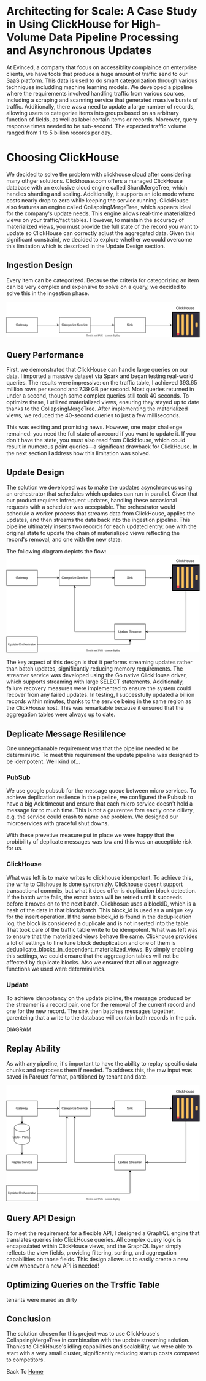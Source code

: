 # Architecting for Scale: A Case Study in Using ClickHouse for High-Volume Data Pipeline Processing and Asynchronous Updates
At Evinced, a company that focus on accessiblity complaince on enterprise clients, we have tools that produce a huge amount of traffic send to our SaaS platform. 
This data is used to do smart categorization through various techniques includding machine learning models.
We developed a pipeline where the requirements involved handling traffic from various sources, including a scraping and scanning service that generated massive bursts of traffic. 
Additionally, there was a need to update a large number of records, allowing users to categorize items into groups based on an arbitrary function of fields, as well as label certain items or records.
Moreover, query response times needed to be sub-second. 
The expected traffic volume ranged from 1 to 5 billion records per day.

# Choosing ClickHouse
We decided to solve the problem with clickhouse cloud after considering many othger solutions.
Clickhouse.com offers a managed ClickHouse database with an exclusive cloud engine called ShardMergeTree, which handles sharding and scaling. Additionally, 
it supports an idle mode where costs nearly drop to zero while keeping the service running. 
ClickHouse also features an engine called CollapsingMergeTree, which appears ideal for the company's update needs. 
This engine allows real-time materialized views on your traffic/fact tables. However, to maintain the accuracy of materialized views, 
you must provide the full state of the record you want to update so ClickHouse can correctly adjust the aggregated data. 
Given this significant constraint, we decided to explore whether we could overcome this limitation which is described in the Update Design section.

## Ingestion Design
Every item can be categorized. Because the criteria for categorizing an item can be very complex and expensive to solve on a query, we decided to solve this in the ingestion phase.

![My SVG Image](/evinced/platform_ingestion.svg)

## Query Performance

First, we demonstrated that ClickHouse can handle large queries on our data. I imported a massive dataset via Spark and began testing real-world queries. The results were impressive: on the traffic table, I achieved 393.65 million rows per second and 7.39 GB per second. Most queries returned in under a second, though some complex queries still took 40 seconds. To optimize these, I utilized materialized views, ensuring they stayed up to date thanks to the CollapsingMergeTree. After implementing the materialized views, we reduced the 40-second queries to just a few milliseconds.

This was exciting and promising news. However, one major challenge remained: you need the full state of a record if you want to update it. If you don't have the state, you must also read from ClickHouse, which could result in numerous point queries—a significant drawback for ClickHouse. In the next section I address how this limitation was solved.

## Update Design

The solution we developed was to make the updates asynchronous using an orchestrator that schedules which updates can run in parallel. Given that our product requires infrequent updates, handling these occasional requests with a scheduler was acceptable. The orchestrator would schedule a worker process that streams data from ClickHouse, applies the updates, and then streams the data back into the ingestion pipeline. This pipeline ultimately inserts two records for each updated entry: one with the original state to update the chain of materialized views reflecting the record's removal, and one with the new state.

The following diagram depicts the flow:
![My SVG Image](/evinced/platform_update.svg)

The key aspect of this design is that it performs streaming updates rather than batch updates, significantly reducing memory requirements. The streamer service was developed using the Go native ClickHouse driver, which supports streaming with large SELECT statements. Additionally, failure recovery measures were implemented to ensure the system could recover from any failed updates. In testing, I successfully updated a billion records within minutes, thanks to the service being in the same region as the ClickHouse host. This was remarkable because it ensured that the aggregation tables were always up to date.

## Deplicate Message Resililence
One unnegotianable requirement was that the pipeline needed to be deterministic.
To meet this requirement the update pipeline was designed to be idempotent. Well kind of...

### PubSub
We use google pubsub for the message queue between micro services. To achieve deplication resilence in the pipeline, we configured the Pubsub to have a big Ack timeout and ensure that each micro service doesn't hold a message for to much time.
This is not a gaurentee fore eaxtly once dilivry, e.g. the service could crash to name one problem. We designed our microservices with graceful shut downs.

With these prevetive measure put in place we were happy that the probibility of deplicate messages was low and this was an acceptible risk for us.

### ClickHouse
What was left is to make writes to clickhouse idempotent.
To achieve this, the write to Clishouse is done syncronizly. Clickhouse doesnt support transactional commits, but what it does offer is duplication block detection.
If the batch write fails, the exact batch will be retried until it succeeds before it moves on to the next batch. Clickhosue uses a blockID,  which is a hash of the data in that block/batch. This block_id is used as a unique key for the insert operation. If the same block_id is found in the deduplication log, the block is considered a duplicate and is not inserted into the table. That took care of the traffic table write to be idempotent.
What was left was to ensure that the materialzed views behave the same. Clickhouse provides a lot of settings to fine tune block deduplication and one of them is deduplicate_blocks_in_dependent_materialized_views. By simply enabling this settings, we could ensure that the aggreagtion tables will not be affected by duplicate blocks. Also we ensured that all our aggreagte functions we used were deterministics.


### Update
To achieve idenpotency on the update pipline, the message produced by the streamer is a record pair, one for the removal of the current record and one for the new record. The sink then batches messages together, garenteing that a write to the database will contain both records in the pair.


DIAGRAM


## Replay Ability
As with any pipeline, it's important to have the ability to replay specific data chunks and reprocess them if needed. To address this, the raw input was saved in Parquet format, partitioned by tenant and date.

![My SVG Image](/evinced/platform_replay.svg)

## Query API Design
To meet the requirement for a flexible API, I designed a GraphQL engine that translates queries into ClickHouse queries. All complex query logic is encapsulated within ClickHouse views, and the GraphQL layer simply reflects the view fields, providing filtering, sorting, and aggregation capabilities on those fields. This design allows us to easily create a new view whenever a new API is needed!

## Optimizing Queries on the Trsffic Table
tenants were mared as dirty

## Conclusion
The solution chosen for this project was to use ClickHouse's CollapsingMergeTree in combination with the update streaming solution. Thanks to ClickHouse's idling capabilities and scalability, we were able to start with a very small cluster, significantly reducing startup costs compared to competitors.

Back To [Home](../index.md)

